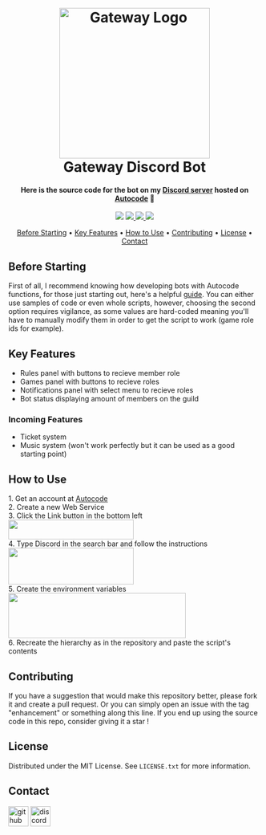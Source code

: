 <h1 align="center">
  <br>
  <a href="https://discord.gg/ZtTE4E8E4Y" target="_blank"><img src="https://cdn.discordapp.com/attachments/997132994416496720/1036593104247078962/gateway-logo.png" alt="Gateway Logo" width="300" height="300"></a>
  <br>
  Gateway Discord Bot
  <br>
</h1>

<h4 align="center">Here is the source code for the bot on my <a href="https://discord.gg/ZtTE4E8E4Y" target="_blank">Discord server</a> hosted on <a href="https://www.autocode.com/" target="_blank">Autocode</a> 🚀</h4>

<p align="center">
  <img src="https://img.shields.io/github/last-commit/noxtgm/gateway-bot?style=for-the-badge">
  
  <a href="https://github.com/noxtgm/gateway-bot/issues">
    <img src="https://img.shields.io/github/issues/noxtgm/gateway-bot?style=for-the-badge">
  </a>
  
  <a href="https://github.com/NoxTGM/gateway-bot/blob/main/LICENSE">
      <img src="https://img.shields.io/github/license/noxtgm/gateway-bot.svg?style=for-the-badge">
  </a>
  
  <a href="https://www.paypal.me/noxtgm">
    <img src="https://img.shields.io/badge/donate-$-ff69b4.svg?style=for-the-badge">
  </a>
</p>

<p align="center">
  <a href="#before-starting">Before Starting</a> •
  <a href="#key-features">Key Features</a> •
  <a href="#how-to-use">How to Use</a> •
  <a href="#contributing">Contributing</a> •
  <a href="#license">License</a> •
  <a href="#contact">Contact</a>
</p>



<!-- BEFORE STARTING -->
## Before Starting

First of all, I recommend knowing how developing bots with Autocode functions, for those just starting out, here's a helpful [guide][autocode-guide]. You can either use samples of code or even whole scripts, however, choosing the second option requires vigilance, as some values are hard-coded meaning you'll have to manually modify them in order to get the script to work (game role ids for example).



<!-- KEY FEATURES -->
## Key Features

* Rules panel with buttons to recieve member role
* Games panel with buttons to recieve roles
* Notifications panel with select menu to recieve roles
* Bot status displaying amount of members on the guild

### Incoming Features

* Ticket system
* Music system (won't work perfectly but it can be used as a good starting point)



<!-- HOW TO USE -->
## How to Use

<p>
  1. Get an account at <a href="https://www.autocode.com/" target="_blank">Autocode</a>
  <br>
  2. Create a new Web Service
  <br>
  3. Click the Link button in the bottom left
  <br>
  <img src="https://cdn.discordapp.com/attachments/997132994416496720/1036593117048090634/link-resource.png" width="250" height="39">
  <br>
  4. Type Discord in the search bar and follow the instructions
  <br>
  <img src="https://cdn.discordapp.com/attachments/997132994416496720/1036593128062337204/discord-resource.png" width="250" height="73">
  <br>
  5. Create the environment variables
  <br>
  <img src="https://cdn.discordapp.com/attachments/997132994416496720/1036593136794869831/environment-variables.png" width="353.5" height="90">
  <br>
  6. Recreate the hierarchy as in the repository and paste the script's contents
</p>



<!-- CONTRIBUTING -->
## Contributing

If you have a suggestion that would make this repository better, please fork it and create a pull request. Or you can simply open an issue with the tag "enhancement" or something along this line. If you end up using the source code in this repo, consider giving it a star !



<!-- LICENSE -->
## License

Distributed under the MIT License. See `LICENSE.txt` for more information.



<!-- CONTACT -->
## Contact

[<img src="https://cdn.jsdelivr.net/npm/simple-icons@3.0.1/icons/github.svg" alt="github" height="40">][github-url]
[<img src="https://cdn.jsdelivr.net/npm/simple-icons@3.0.1/icons/discord.svg" alt="discord" height="40">][discord-url]



<!-- LINKS -->
[github-url]: https://github.com/noxtgm
[discord-url]: https://discord.gg/ZtTE4E8E4Y
[autocode-guide]: https://autocode.com/guides/how-to-build-a-discord-bot/?utm_source=youtube&utm_medium=short_url&utm_campaign=youtube_description
